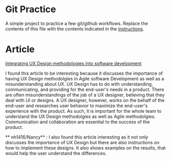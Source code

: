 # Git Practice
A simple project to practice a few git/github workflows.  Replace the contents of this file with the contents indicated in the [instructions](./instructions.md).


# Article 
[Integrating UX Design methodologies into software development](https://www.creative-tim.com/blog/web-design/bootstrap-background-image/)

I found this article to be interesting because it discusses the importance of having UX Design methodolgies in Agile software Development as well as a misunderstanding about UX. UX Design has to do with understanding, communicating, and providing for the end-user's needs in a product. There are often misunderstandings of the job of a UX designer, believing that they deal with UI or designs. A UX designer, however, works on the behalf of the end-user and researches user behavior to maximize the end-user's experience with the product. As such, it is important for the whole team to understand the UX Design methodolgies as well as Agile methodolgies. Communication and collaboration are essential to the success of the product.

** nh1416/Nancy** : I also found this article interesting as it not only discusses the importance of UX Design but there are also instructions on how to implement these designs. It also shows examples on the results, that would help the user understand the differences.